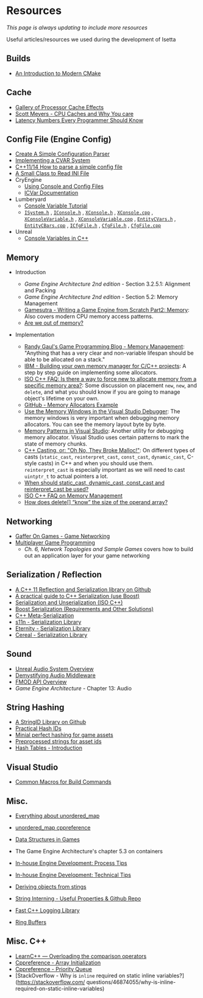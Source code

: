 # Resources

*This page is always updating to include more resources*

Useful articles/resources we used during the development of Isetta

## Builds
* [An Introduction to Modern CMake](https://cliutils.gitlab.io/modern-cmake/)


## Cache
* [Gallery of Processor Cache Effects](http://igoro.com/archive/gallery-of-processor-cache-effects/)
* [Scott Meyers - CPU Caches and Why You care](https://vimeo.com/97337258)
* [Latency Numbers Every Programmer Should Know](https://gist.github.com/jboner/2841832)


## Config File (Engine Config)
* [Create A Simple Configuration Parser](https://www.dreamincode.net/forums/topic/183191-create-a-simple-configuration-file-parser/)
* [Implementing a CVAR System](https://stackoverflow.com/questions/5187449/implementing-a-cvar-system)
* [C++11/14 How to parse a simple config file](https://www.walletfox.com/course/parseconfigfile.php)
* [A Small Class to Read INI File](https://www.codeproject.com/Articles/10809/A-Small-Class-to-Read-INI-File)
* CryEngine
    * [Using Console and Config Files](http://docs.cryengine.com/display/SDKDOC4/Using+Console+and+Config+Files)
    * [ICVar Documentation](http://docs.cryengine.com/display/CPPAPI/ICVar)
* Lumberyard
    * [Console Variable Tutorial](https://docs.aws.amazon.com/lumberyard/latest/userguide/system-cvar-tutorial.html)
    * [`ISystem.h`](https://github.com/aws/lumberyard/blob/e881f3023cc1840650eb7b133e605881d1d4330d/dev/Code/CryEngine/CryCommon/ISystem.h)
    , [`IConsole.h`](https://github.com/aws/lumberyard/blob/master/dev/Code/CryEngine/CryCommon/IConsole.h)
    , [`XConsole.h`](https://github.com/aws/lumberyard/blob/0b34452ef270f6b27896858dc7899c9796efb124/dev/Code/CryEngine/CrySystem/XConsole.h)
    , [`XConsole.cpp`](https://github.com/aws/lumberyard/blob/e881f3023cc1840650eb7b133e605881d1d4330d/dev/Code/CryEngine/CrySystem/XConsole.cpp)
    , [`XConsoleVariable.h`](https://github.com/aws/lumberyard/blob/e881f3023cc1840650eb7b133e605881d1d4330d/dev/Code/CryEngine/CrySystem/XConsoleVariable.h)
    , [`XConsoleVariable.cpp`](https://github.com/aws/lumberyard/blob/e881f3023cc1840650eb7b133e605881d1d4330d/dev/Code/CryEngine/CrySystem/XConsoleVariable.cpp)
    , [`EntityCVars.h`](https://github.com/aws/lumberyard/blob/e881f3023cc1840650eb7b133e605881d1d4330d/dev/Gems/CryLegacy/Code/Source/CryEntitySystem/EntityCVars.h)
    , [`EntityCBars.cpp`](https://github.com/aws/lumberyard/blob/master/dev/Gems/CryLegacy/Code/Source/CryEntitySystem/EntityCVars.cpp)
    , [`ICfgFile.h`](https://github.com/aws/lumberyard/blob/master/dev/Code/Tools/RC/ResourceCompiler/ICfgFile.h)
    , [`CfgFile.h`](https://github.com/aws/lumberyard/blob/master/dev/Code/Tools/RC/ResourceCompiler/CfgFile.h)
    , [`CfgFile.cpp`](https://github.com/aws/lumberyard/blob/master/dev/Code/Tools/RC/ResourceCompiler/CfgFile.cpp)
* Unreal
    * [Console Variables in C++](https://api.unrealengine.com/INT/Programming/Development/Tools/ConsoleManager/index.html)


## Memory
* Introduction
	* *Game Engine Architecture 2nd edition* - Section 3.2.5.1: Alignment and Packing
	* *Game Engine Architecture 2nd edition* - Section 5.2: Memory Management
	* [Gamesutra - Writing a Game Engine from Scratch Part2: Memory](https://www.gamasutra.com/blogs/MichaelKissner/20151104/258271/Writing_a_Game_Engine_from_Scratch__Part_2_Memory.php): Also covers modern CPU memory access patterns.
	* [Are we out of memory?](http://www.swedishcoding.com/2008/08/31/are-we-out-of-memory/)

* Implementation
	* [Randy Gaul's Game Programming Blog - Memory Management](http://www.randygaul.net/2014/07/30/memory-management/): "Anything that has a very clear and non-variable lifespan should be able to be allocated on a stack."
	* [IBM - Building your own memory manager for C/C++ projects](https://www.ibm.com/developerworks/aix/tutorials/au-memorymanager/index.html): A step by step guide on implementing some allocators.
	* [ISO C++ FAQ: Is there a way to force new to allocate memory from a specific memory area?](https://isocpp.org/wiki/faq/dtors#memory-pools): Some discussion on placement `new`, `new`, and `delete`, and what you should know if you are going to manage object's lifetime on your own.
    * [GitHub - Memory Allocators Example](https://github.com/mtrebi/memory-allocators)
	* [Use the Memory Windows in the Visual Studio Debugger](https://docs.microsoft.com/en-us/visualstudio/debugger/memory-windows?view=vs-2017): The memory windows is very important when debugging memory allocators. You can see the memory layout byte by byte.
	* [Memory Patterns in Visual Studio](https://stackoverflow.com/questions/127386/in-visual-studio-c-what-are-the-memory-allocation-representations): Another utility for debugging memory allocator. Visual Studio uses certain patterns to mark the state of memory chunks.
	* [C++ Casting, or: "Oh No, They Broke Malloc!"](https://embeddedartistry.com/blog/2017/2/28/c-casting-or-oh-no-we-broke-malloc): On different types of casts (`static_cast`, `reinterpret_cast`, `const_cast`, `dynamic_cast`, C-style casts) in C++ and when you should use them. `reinterpret_cast` is especially important as we will need to cast `uintptr_t` to actual pointers a lot.
	* [When should static_cast, dynamic_cast, const_cast and reinterpret_cast be used?](https://stackoverflow.com/questions/332030/when-should-static-cast-dynamic-cast-const-cast-and-reinterpret-cast-be-used)
	* [ISO C++ FAQ on Memory Management](https://isocpp.org/wiki/faq/freestore-mgmt)
	* [How does delete[] “know” the size of the operand array?](https://stackoverflow.com/questions/197675/how-does-delete-know-the-size-of-the-operand-array)


## Networking
* [Gaffer On Games - Game Networking](https://gafferongames.com/categories/game-networking/)
* [Multiplayer Game Programming](https://www.amazon.com/Multiplayer-Game-Programming-Architecting-Networked/dp/0134034309)
    * *Ch. 6, Network Topologies and Sample Games* covers how to build out an application layer for your game networking

## Serialization / Reflection
* [A C++ 11 Reflection and Serialization library on Github](https://github.com/simonask/reflect)
* [A practical guide to C++ Serialization (use Boost)](http://www.ocoudert.com/blog/2011/07/09/a-practical-guide-to-c-serialization/)
* [Serialization and Unserialization (ISO C++)](https://isocpp.org/wiki/faq/serialization)
* [Boost Serialization (Requirements and Other Solutions)](https://www.boost.org/doc/libs/1_36_0/libs/serialization/doc/index.html)
* [C++ Meta-Serialization](https://eliasdaler.github.io/meta-stuff/)
* [s11n - Serialization Library](http://www.s11n.net/)
* [Eternity - Serialization Library](https://sourceforge.net/projects/eternity-it/)
* [Cereal - Serialization Library](https://github.com/USCiLab/cereal)

## Sound
* [Unreal Audio System Overview](https://docs.unrealengine.com/en-US/Engine/Audio/Overview)
* [Demystifying Audio Middleware](https://www.somatone.com/demystifying-audio-middleware/)
* [FMOD API Overview](https://www.fmod.com/resources/documentation-api?page=content/generated/common/lowlevel_introduction.html#configuration)
* *Game Engine Architecture* - Chapter 13: Audio


## String Hashing
* [A StringID Library on Github](https://github.com/TheAllenChou/string-id)
* [Practical Hash IDs](http://cowboyprogramming.com/2007/01/04/practical-hash-ids/)
* [Minial perfect hashing for game assets](https://metricpanda.com/rival-fortress-update-24-minimal-perfect-hash-for-game-assets)
* [Preprocessed strings for asset ids](http://www.randygaul.net/2015/12/11/preprocessed-strings-for-asset-ids/)
* [Hash Tables - Introduction ](http://cecilsunkure.blogspot.com/2012/07/hash-tables.html)


## Visual Studio
* [Common Macros for Build Commands](https://msdn.microsoft.com/en-us/library/c02as0cs.aspx)


## Misc.
* [Everything about unordered_map](https://codeforces.com/blog/entry/21853)
* [unordered_map cppreference](https://en.cppreference.com/w/cpp/container/unordered_map)
* [Data Structures in Games](http://enemyhideout.com/2016/05/games-101-data-structures-in-games/)
* The Game Engine Architecture's chapter 5.3 on containers
* [In-house Engine Development: Process Tips](https://johanneskuhlmann.de/blog/in-house-engine-development-process-tips/)
* [In-house Engine Development: Technical Tips](https://johanneskuhlmann.de/blog/in-house-engine-development-technical-tips/)

* [Deriving objects from stings](https://stackoverflow.com/questions/582331/is-there-a-way-to-instantiate-objects-from-a-string-holding-their-class-name)
* [String Interning - Useful Properties & Github Repo](https://alexpolt.github.io/intern.html)
* [Fast C++ Logging Library](https://github.com/gabime/spdlog)
* [Ring Buffers](https://embeddedartistry.com/blog/2017/4/6/circular-buffers-in-cc)

## Misc. C++
* [LearnC++ — Overloading the comparison operators](https://www.learncpp.com/cpp-tutorial/96-overloading-the-comparison-operators/)
* [Cppreference - Array Initialization](https://en.cppreference.com/w/c/language/array_initialization)
* [Cppreference - Priority Queue](https://en.cppreference.com/w/cpp/container/priority_queue)
* [StackOverflow - Why is `inline` required on static inline variables?](https://stackoverflow.com/
questions/46874055/why-is-inline-required-on-static-inline-variables)
